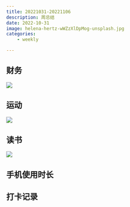 ```yaml
---
title: 20221031-20221106
description: 周总结
date: 2022-10-31
image: helena-hertz-wWZzXlDpMog-unsplash.jpg
categories:
    - weekly

---
```



## 财务

![](https://home.sunzhe.cc:88/2022/11/07/bd3571a342e4f.jpg)



## 运动

![](https://home.sunzhe.cc:88/2022/11/07/11e941197bd6a.jpg)


## 读书

![](https://home.sunzhe.cc:88/2022/11/07/fda632b189955.jpg)


## 手机使用时长




## 打卡记录


